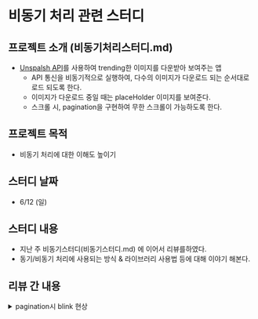 # 비동기 처리 관련 스터디

## 프로젝트 소개 (비동기처리스터디.md)
- [Unspalsh API](https://unsplash.com/documentation#list-photos)를 사용하여 trending한 이미지를 다운받아 보여주는 앱
  - API 통신을 비동기적으로 실행하여, 다수의 이미지가 다운로드 되는 순서대로 로드 되도록 한다.
  - 이미지가 다운로드 중일 때는 placeHolder 이미지를 보여준다.
  - 스크롤 시, pagination을 구현하여 무한 스크롤이 가능하도록 한다.

## 프로젝트 목적
- 비동기 처리에 대한 이해도 높이기

## 스터디 날짜 
- 6/12 (일)

## 스터디 내용
- 지난 주 비동기스터디(비동기스터디.md) 에 이어서 리뷰를하였다.
- 동기/비동기 처리에 사용되는 방식 & 라이브러리 사용법 등에 대해 이야기 해본다.

## 리뷰 간 내용

<details> 

  <summary> pagination시 blink 현상 </summary>  

![ezgif com-gif-maker-2](https://user-images.githubusercontent.com/50406861/173366260-224cee66-cd7d-4983-a36a-f9e2dd4ff0c7.gif)

</details>

